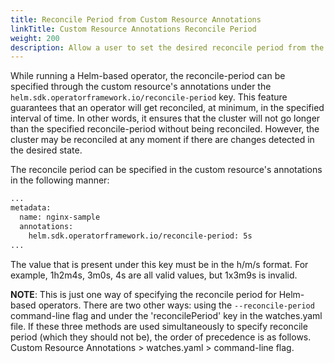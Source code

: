 ```yaml
---
title: Reconcile Period from Custom Resource Annotations
linkTitle: Custom Resource Annotations Reconcile Period
weight: 200
description: Allow a user to set the desired reconcile period from the custom resource's annotations
---
```


While running a Helm-based operator, the reconcile-period can be specified through the custom resource's annotations under the `helm.sdk.operatorframework.io/reconcile-period` key. 
This feature guarantees that an operator will get reconciled, at minimum, in the specified interval of time. In other words, it ensures that the cluster will not go longer
than the specified reconcile-period without being reconciled. However, the cluster may be reconciled at any moment if there are changes detected in the desired state.

The reconcile period can be specified in the custom resource's annotations in the following manner: 

```sh
...
metadata:
  name: nginx-sample
  annotations:
    helm.sdk.operatorframework.io/reconcile-period: 5s
...
```

The value that is present under this key must be in the h/m/s format. For example, 1h2m4s, 3m0s, 4s are all valid values, but 1x3m9s is invalid. 

**NOTE**: This is just one way of specifying the reconcile period for Helm-based operators. There are two other ways: using the `--reconcile-period` command-line flag and under the 'reconcilePeriod'
key in the watches.yaml file. If these three methods are used simultaneously to specify reconcile period (which they should not be), the order of precedence is as follows. Custom Resource Annotations > watches.yaml > command-line flag.
